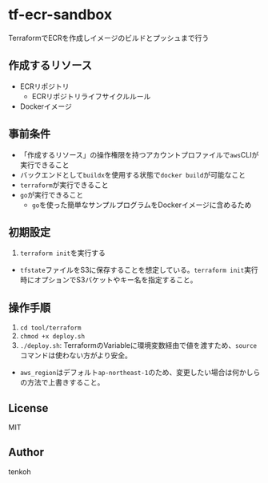 # tf-ecr-sandbox
TerraformでECRを作成しイメージのビルドとプッシュまで行う

## 作成するリソース
- ECRリポジトリ
  - ECRリポジトリライフサイクルルール
- Dockerイメージ

## 事前条件
- 「作成するリソース」の操作権限を持つアカウントプロファイルで`aws`CLIが実行できること
- バックエンドとして`buildx`を使用する状態で`docker build`が可能なこと
- `terraform`が実行できること
- `go`が実行できること
  - `go`を使った簡単なサンプルプログラムをDockerイメージに含めるため

## 初期設定
1. `terraform init`を実行する
  - `tfstate`ファイルをS3に保存することを想定している。`terraform init`実行時にオプションでS3バケットやキー名を指定すること。

## 操作手順
1. `cd tool/terraform`
1. `chmod +x deploy.sh`
1. `./deploy.sh`: TerraformのVariableに環境変数経由で値を渡すため、`source`コマンドは使わない方がより安全。
  - `aws_region`はデフォルト`ap-northeast-1`のため、変更したい場合は何かしらの方法で上書きすること。

## License
MIT

## Author
tenkoh
